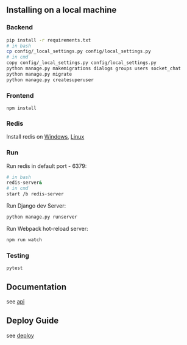## Installing on a local machine

### Backend
```bash
pip install -r requirements.txt
# in bash
cp config/_local_settings.py config/local_settings.py
# in cmd
copy config/_local_settings.py config/local_settings.py
python manage.py makemigrations dialogs groups users socket_chat
python manage.py migrate
python manage.py createsuperuser
```

### Frontend
```
npm install
```

### Redis
Install redis on [Windows](https://github.com/ServiceStack/redis-windows), [Linux](https://redis.io/download#installation)

### Run
Run redis in default port - 6379:
  ```bash
  # in bash
  redis-server&
  # in cmd
  start /b redis-server
  ```
Run Django dev Server:
  ```bash
  python manage.py runserver
  ```
Run Webpack hot-reload server:
  ```bash
  npm run watch
  ```

### Testing
```
pytest
```

## Documentation
see [api](docs/api.md)

## Deploy Guide
see [deploy](docs/deploy.md)